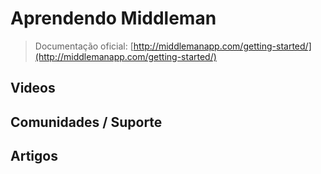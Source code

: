 # Aprendendo Middleman

> Documentação oficial: [http://middlemanapp.com/getting-started/](http://middlemanapp.com/getting-started/)

## Videos

## Comunidades / Suporte

## Artigos